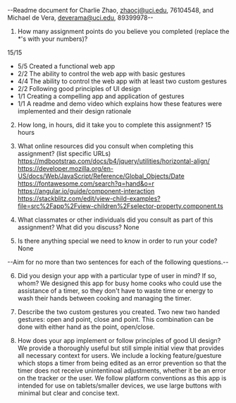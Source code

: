--Readme document for Charlie Zhao, zhaocj@uci.edu, 76104548, and Michael de Vera, deverama@uci.edu, 89399978--

1. How many assignment points do you believe you completed (replace the *'s with your numbers)?

15/15
- 5/5 Created a functional web app
- 2/2 The ability to control the web app with basic gestures
- 4/4 The ability to control the web app with at least two custom gestures
- 2/2 Following good principles of UI design
- 1/1 Creating a compelling app and application of gestures
- 1/1 A readme and demo video which explains how these features were implemented and their design rationale

2. How long, in hours, did it take you to complete this assignment?
15 hours


3. What online resources did you consult when completing this assignment? (list specific URLs)
https://mdbootstrap.com/docs/b4/jquery/utilities/horizontal-align/
https://developer.mozilla.org/en-US/docs/Web/JavaScript/Reference/Global_Objects/Date
https://fontawesome.com/search?q=hand&o=r
https://angular.io/guide/component-interaction
https://stackblitz.com/edit/view-child-examples?file=src%2Fapp%2Fview-children%2Fselector-property.component.ts


4. What classmates or other individuals did you consult as part of this assignment? What did you discuss?
None


5. Is there anything special we need to know in order to run your code?
None


--Aim for no more than two sentences for each of the following questions.--


6. Did you design your app with a particular type of user in mind? If so, whom?
We designed this app for busy home cooks who could use the assistance of a timer,
so they don't have to waste time or energy to wash their hands between cooking and managing the timer.


7. Describe the two custom gestures you created.
Two new two handed gestures: open and point, close and point.
This combination can be done with either hand as the point, open/close. 


8. How does your app implement or follow principles of good UI design?
We provide a thoroughly useful but still simple initial view that provides all necessary context for users.
We include a locking feature/guesture which stops a timer from being edited as an error prevention so that the timer does not receive unintentinoal adjustments, whether it be an error on the tracker or the user.
We follow platform conventions as this app is intended for use on tablets/smaller devices, we use large buttons with minimal but clear and concise text.